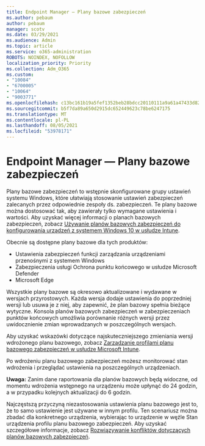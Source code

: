 ```yaml
---
title: Endpoint Manager — Plany bazowe zabezpieczeń
ms.author: pebaum
author: pebaum
manager: scotv
ms.date: 03/29/2021
ms.audience: Admin
ms.topic: article
ms.service: o365-administration
ROBOTS: NOINDEX, NOFOLLOW
localization_priority: Priority
ms.collection: Adm_O365
ms.custom:
- "10084"
- "6700005"
- "10064"
- "9003771"
ms.openlocfilehash: c13bc161b19a5fef1352beb28bdcc20110111a9a61a47433d82e1e69aff7f88d
ms.sourcegitcommit: b5f7da89a650d2915dc652449623c78be6247175
ms.translationtype: MT
ms.contentlocale: pl-PL
ms.lasthandoff: 08/05/2021
ms.locfileid: "53978171"
---
```

# <a name="endpoint-manager---security-baselines"></a>Endpoint Manager — Plany bazowe zabezpieczeń

Plany bazowe zabezpieczeń to wstępnie skonfigurowane grupy ustawień systemu Windows, które ułatwiają stosowanie ustawień zabezpieczeń zalecanych przez odpowiednie zespoły ds. zabezpieczeń. Te plany bazowe można dostosować tak, aby zawierały tylko wymagane ustawienia i wartości. Aby uzyskać więcej informacji o planach bazowych zabezpieczeń, zobacz [Używanie planów bazowych zabezpieczeń do konfigurowania urządzeń z systemem Windows 10 w usłudze Intune](https://docs.microsoft.com/mem/intune/protect/security-baselines).

Obecnie są dostępne plany bazowe dla tych produktów:

- Ustawienia zabezpieczeń funkcji zarządzania urządzeniami przenośnymi z systemem Windows
- Zabezpieczenia usługi Ochrona punktu końcowego w usłudze Microsoft Defender
- Microsoft Edge

Wszystkie plany bazowe są okresowo aktualizowane i wydawane w wersjach przyrostowych. Każda wersja dodaje ustawienia do poprzedniej wersji lub usuwa je z niej, aby zapewnić, że plan bazowy spełnia bieżące wytyczne. Konsola planów bazowych zabezpieczeń w zabezpieczeniach punktów końcowych umożliwia porównanie różnych wersji przez uwidocznienie zmian wprowadzanych w poszczególnych wersjach.

Aby uzyskać wskazówki dotyczące najskuteczniejszego zmieniania wersji wdrożonego planu bazowego, zobacz [Zarządzanie profilami planu bazowego zabezpieczeń w usłudze Microsoft Intune](https://docs.microsoft.com/mem/intune/protect/security-baselines-configure).

Po wdrożeniu planu bazowego zabezpieczeń możesz monitorować stan wdrożenia i przeglądać ustawienia na poszczególnych urządzeniach.

**Uwaga:** Zanim dane raportowania dla planów bazowych będą widoczne, od momentu wdrożenia wstępnego na urządzeniu może upłynąć do 24 godzin, a w przypadku kolejnych aktualizacji do 6 godzin. 

Najczęstszą przyczyną niezastosowania ustawienia planu bazowego jest to, że to samo ustawienie jest używane w innym profilu. Ten scenariusz można zbadać dla konkretnego urządzenia, wybierając to urządzenie w węźle Stan urządzenia profilu planu bazowego zabezpieczeń. Aby uzyskać szczegółowe informacje, zobacz [Rozwiązywanie konfliktów dotyczących planów bazowych zabezpieczeń](https://docs.microsoft.com/mem/intune/protect/security-baselines-monitor#resolve-conflicts-for-security-baselines).